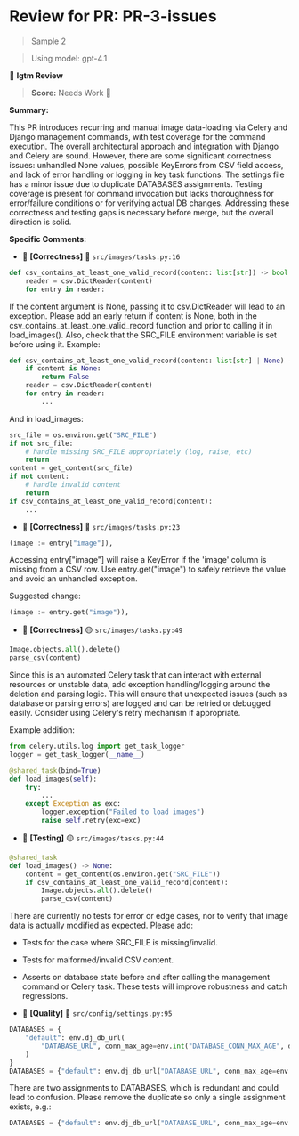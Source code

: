 # Review for PR: PR-3-issues

> Sample 2

> Using model: gpt-4.1


🦉 **lgtm Review**

> **Score:** Needs Work 🔧

**Summary:**

This PR introduces recurring and manual image data-loading via Celery and Django management commands, with test coverage for the command execution. The overall architectural approach and integration with Django and Celery are sound. However, there are some significant correctness issues: unhandled None values, possible KeyErrors from CSV field access, and lack of error handling or logging in key task functions. The settings file has a minor issue due to duplicate DATABASES assignments. Testing coverage is present for command invocation but lacks thoroughness for error/failure conditions or for verifying actual DB changes. Addressing these correctness and testing gaps is necessary before merge, but the overall direction is solid.

**Specific Comments:**

- 🦉 **[Correctness]** 🔴 `src/images/tasks.py:16`




```python
def csv_contains_at_least_one_valid_record(content: list[str]) -> bool:
    reader = csv.DictReader(content)
    for entry in reader:
```


If the content argument is None, passing it to csv.DictReader will lead to an exception. Please add an early return if content is None, both in the csv_contains_at_least_one_valid_record function and prior to calling it in load_images(). Also, check that the SRC_FILE environment variable is set before using it. Example:

```python
def csv_contains_at_least_one_valid_record(content: list[str] | None) -> bool:
    if content is None:
        return False
    reader = csv.DictReader(content)
    for entry in reader:
        ...
```
And in load_images:
```python
src_file = os.environ.get("SRC_FILE")
if not src_file:
    # handle missing SRC_FILE appropriately (log, raise, etc)
    return
content = get_content(src_file)
if not content:
    # handle invalid content
    return
if csv_contains_at_least_one_valid_record(content):
    ...
```

- 🦉 **[Correctness]** 🔴 `src/images/tasks.py:23`




```python
(image := entry["image"]),
```


Accessing entry["image"] will raise a KeyError if the 'image' column is missing from a CSV row. Use entry.get("image") to safely retrieve the value and avoid an unhandled exception.

Suggested change:
```python
(image := entry.get("image")),
```

- 🦉 **[Correctness]** 🟡 `src/images/tasks.py:49`




```python
Image.objects.all().delete()
parse_csv(content)
```


Since this is an automated Celery task that can interact with external resources or unstable data, add exception handling/logging around the deletion and parsing logic. This will ensure that unexpected issues (such as database or parsing errors) are logged and can be retried or debugged easily. Consider using Celery's retry mechanism if appropriate.

Example addition:
```python
from celery.utils.log import get_task_logger
logger = get_task_logger(__name__)

@shared_task(bind=True)
def load_images(self):
    try:
        ...
    except Exception as exc:
        logger.exception("Failed to load images")
        raise self.retry(exc=exc)
```

- 🦉 **[Testing]** 🟡 `src/images/tasks.py:44`




```python
@shared_task
def load_images() -> None:
    content = get_content(os.environ.get("SRC_FILE"))
    if csv_contains_at_least_one_valid_record(content):
        Image.objects.all().delete()
        parse_csv(content)
```


There are currently no tests for error or edge cases, nor to verify that image data is actually modified as expected. Please add:
- Tests for the case where SRC_FILE is missing/invalid.
- Tests for malformed/invalid CSV content.
- Asserts on database state before and after calling the management command or Celery task.
These tests will improve robustness and catch regressions.

- 🦉 **[Quality]** 🔵 `src/config/settings.py:95`




```python
DATABASES = {
    "default": env.dj_db_url(
        "DATABASE_URL", conn_max_age=env.int("DATABASE_CONN_MAX_AGE", default=60)
    )
}
DATABASES = {"default": env.dj_db_url("DATABASE_URL", conn_max_age=env.int("DATABASE_CONN_MAX_AGE", default=60))}
```


There are two assignments to DATABASES, which is redundant and could lead to confusion. Please remove the duplicate so only a single assignment exists, e.g.:

```python
DATABASES = {"default": env.dj_db_url("DATABASE_URL", conn_max_age=env.int("DATABASE_CONN_MAX_AGE", default=60))}
```